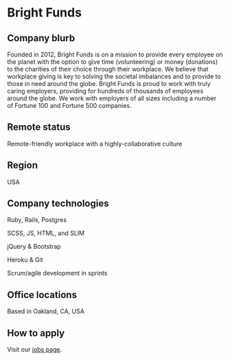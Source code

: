 # Bright Funds

## Company blurb

Founded in 2012, Bright Funds is on a mission to provide every employee on the planet with the option to give time (volunteering) or money (donations) to the charities of their choice through their workplace. We believe that workplace giving is key to solving the societal imbalances and to provide to those in need around the globe. Bright Funds is proud to work with truly caring employers, providing for hundreds of thousands of employees around the globe. We work with employers of all sizes including a number of Fortune 100 and Fortune 500 companies.

## Remote status

Remote-friendly workplace with a highly-collaborative culture

## Region

USA

## Company technologies

Ruby, Rails, Postgres

SCSS, JS, HTML, and SLIM

jQuery & Bootstrap

Heroku & Git

Scrum/agile development in sprints

## Office locations

Based in Oakland, CA, USA

## How to apply

Visit our [jobs page](https://www.brightfunds.org/jobs).
